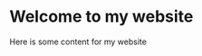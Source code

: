 <!DOCTYPE html>
<html>
  <head>
    <title>My Website</title>
  </head>
  <body>
    <h1>Welcome to my website</h1>
    <p>Here is some content for my website</p>
  </body>
</html>
